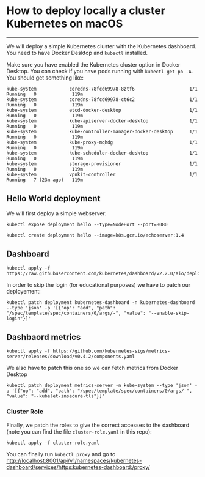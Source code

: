 # How to deploy locally a cluster Kubernetes on macOS
---
We will deploy a simple Kubernetes cluster with the Kubernetes dashboard. 
You need to have Docker Desktop and `kubectl` installed.

Make sure you have enabled the Kubernetes cluster option in Docker Desktop. You can check if you have pods running with `kubectl get po -A`.
You should get something like:
```
kube-system            coredns-78fcd69978-8ztf6                    1/1     Running   0             119m
kube-system            coredns-78fcd69978-ct6c2                    1/1     Running   0             119m
kube-system            etcd-docker-desktop                         1/1     Running   0             119m
kube-system            kube-apiserver-docker-desktop               1/1     Running   0             119m
kube-system            kube-controller-manager-docker-desktop      1/1     Running   0             119m
kube-system            kube-proxy-mqhdg                            1/1     Running   0             119m
kube-system            kube-scheduler-docker-desktop               1/1     Running   0             119m
kube-system            storage-provisioner                         1/1     Running   0             119m
kube-system            vpnkit-controller                           1/1     Running   7 (23m ago)   119m
```


## Hello World deployment
We will first deploy a simple webserver:

```
kubectl expose deployment hello --type=NodePort --port=8080
```

```
kubectl create deployment hello --image=k8s.gcr.io/echoserver:1.4
```

## Dashboard
```
kubectl apply -f https://raw.githubusercontent.com/kubernetes/dashboard/v2.2.0/aio/deploy/recommended.yaml
```
In order to skip the login (for educational purposes) we have to patch our deployement:
```
kubectl patch deployment kubernetes-dashboard -n kubernetes-dashboard --type 'json' -p '[{"op": "add", "path": "/spec/template/spec/containers/0/args/-", "value": "--enable-skip-login"}]'
```

## Dashbaord metrics

```
kubectl apply -f https://github.com/kubernetes-sigs/metrics-server/releases/download/v0.4.2/components.yaml
```
We also have to patch this one so we can fetch metrics from Docker Desktop
```
kubectl patch deployment metrics-server -n kube-system --type 'json' -p '[{"op": "add", "path": "/spec/template/spec/containers/0/args/-", "value": "--kubelet-insecure-tls"}]'
```

### Cluster Role

Finally, we patch the roles to give the correct accesses to the dashboard (note you can find the file `cluster-role.yaml` in this repo):

```
kubectl apply -f cluster-role.yaml
```

You can finally run `kubectl proxy` and go to [http://localhost:8001/api/v1/namespaces/kubernetes-dashboard/services/https:kubernetes-dashboard:/proxy/](http://localhost:8001/api/v1/namespaces/kubernetes-dashboard/services/https:kubernetes-dashboard:/proxy/)
